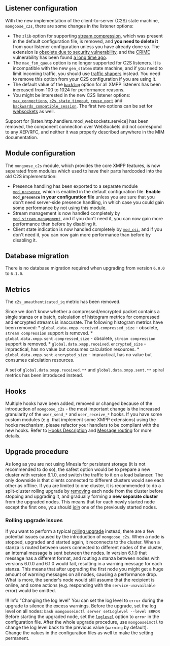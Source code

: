 ## Listener configuration

With the new implementation of the client-to-server (C2S) state machine, `mongoose_c2s`, there are some changes in the listener options:

* The `zlib` option for supporting [stream compression](https://xmpp.org/extensions/xep-0138.html), which was present in the default configuration file, is removed, and **you need to delete it** from your listener configuration unless you have already done so. The extension is [obsolete due to security vulnerability](https://xmpp.org/extensions/xep-0138.html#revision-history-v2.1), and the [CRIME](https://en.wikipedia.org/wiki/CRIME) vulnerability has been found [a long time ago](https://blog.thijsalkema.de/blog/2014/08/07/https-attacks-and-xmpp-2-crime-and-breach/).
* The `max_fsm_queue` option is no longer supported for C2S listeners. It is incompatible with the new `gen_statem` state machine, and if you need to limit incoming traffic, you should use [traffic shapers](../../configuration/shaper) instead. You need to remove this option from your C2S configuration if you are using it.
* The default value of the [`backlog`](../../configuration/listen#listenbacklog) option for all XMPP listeners has been increased from 100 to 1024 for performance reasons.
* You might be interested in the new C2S listener options: [`max_connections`](../../configuration/listen#listenc2smax_connections), [`c2s_state_timeout`](../../configuration/listen#listenc2sc2s_state_timeout), [`reuse_port`](../../configuration/listen#listenc2sreuse_port) and [`backwards_compatible_session`](../../configuration/listen#listenc2sbackwards_compatible_session). The first two options can be set for [websockets](../../configuration/listen#handler-types-websockets-mod_websockets) as well.

Support for [listen.http.handlers.mod_websockets.service] has been removed, the component connection over WebSockets did not correspond to any XEP/RFC, and neither it was properly described anywhere in the MIM documentation.

## Module configuration

The `mongoose_c2s` module, which provides the core XMPP features, is now separated from modules which used to have their parts hardcoded into the old C2S implementation:

* Presence handling has been exported to a separate module [`mod_presence`](../../modules/mod_presence), which is enabled in the default configuration file. **Enable `mod_presence` in your configuration file** unless you are sure that you don't need server-side presence handling, in which case you could gain some performance by not using this module.
* Stream management is now handled completely by [`mod_stream_management`](../../modules/mod_stream_management), and if you don't need it, you can now gain more performance than before by disabling it.
* Client state indication is now handled completely by [`mod_csi`](../../modules/mod_csi), and if you don't need it, you can now gain more performance than before by disabling it.

## Database migration

There is no database migration required when upgrading from version `6.0.0` to `6.1.0`.

## Metrics

The `c2s_unauthenticated_iq` metric has been removed.

Since we don't know whether a compressed/encrypted packet contains a single stanza or a batch, calculation of histogram metrics for compressed and encrypted streams is inaccurate. The following histogram metrics have been removed:
    * `global.data.xmpp.received.compressed_size` - obsolete, `stream compression` support is removed.
    * `global.data.xmpp.sent.compressed_size` - obsolete, `stream compression` support is removed.
    * `global.data.xmpp.received.encrypted_size` - impractical, has no value but consumes calculation resources.
    * `global.data.xmpp.sent.encrypted_size` - impractical, has no value but consumes calculation resources.

A set of `global.data.xmpp.received.**` and `global.data.xmpp.sent.**` spiral metrics has been introduced instead.

## Hooks

Multiple hooks have been added, removed or changed because of the introduction of `mongoose_c2s` - the most important change is the increased granularity of the `user_send_*` and `user_receive_*` hooks. If you have some custom modules (e.g. that implement some XMPP extensions) using the hooks mechanism, please refactor your handlers to be compliant with the new hooks. Refer to [Hooks Description](../../developers-guide/hooks_description) and [Message routing](../../developers-guide/Stanza-routing) for more details.

## Upgrade procedure

As long as you are not using Mnesia for persistent storage (it is not recommended to do so), the safest option would be to prepare a new cluster with version 6.1.0, and switch the traffic to it on a load balancer. The only downside is that clients connected to different clusters would see each other as offline. If you are limited to one cluster, it is recommended to do a split-cluster rolling upgrade by [removing](../../operation-and-maintenance/Cluster-configuration-and-node-management/#leaving-cluster) each node from the cluster before stopping and upgrading it, and gradually forming a **new separate cluster** from the upgraded nodes. This means that for each newly started node except the first one, you should [join](../../operation-and-maintenance/Cluster-configuration-and-node-management/#new-node-joining-cluster) one of the previously started nodes.

### Rolling upgrade issues

If you want to perform a typical [rolling upgrade](../../operation-and-maintenance/Rolling-upgrade) instead, there are a few potential issues caused by the introduction of `mongoose_c2s`. When a node is stopped, upgraded and started again, it reconnects to the cluster. When a stanza is routed between users connected to different nodes of the cluster, an internal message is sent between the nodes. In version 6.1.0 that message has a different format, and routing a stanza between nodes with versions 6.0.0 and 6.1.0 would fail, resulting in a warning message for each stanza. This means that after upgrading the first node you might get a huge amount of warning messages on all nodes, causing a performance drop. What is more, the sender's node would still assume that the recipient is online, and some actions (e.g. responding with the `service-unavailable` error) would be omitted.

!!! Info "Changing the log level"
    You can set the log level to `error` during the upgrade to silence the excess warnings.
    Before the upgrade, set the log level on all nodes:
    ```bash
    mongooseimctl server setLoglevel --level ERROR
    ```
    Before starting the upgraded node, set the [`loglevel`](../../configuration/general/#generalloglevel) option to `error` in the configuration file.
    After the whole upgrade procedure, use `mongooseimctl` to change the log level back to the previous value (`warning` by default).
    Change the values in the configuration files as well to make the setting permanent.
